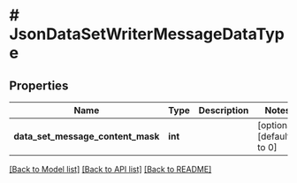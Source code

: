 # # JsonDataSetWriterMessageDataType

## Properties

Name | Type | Description | Notes
------------ | ------------- | ------------- | -------------
**data_set_message_content_mask** | **int** |  | [optional] [default to 0]

[[Back to Model list]](../../README.md#models) [[Back to API list]](../../README.md#endpoints) [[Back to README]](../../README.md)
